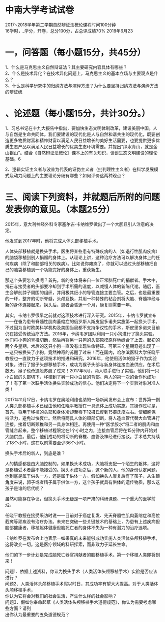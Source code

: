 # 中南大学考试试卷  

2017\~2018学年第二学期自然辨证法概论课程时间100分钟  
16学时，_学分，开卷，总分100分，占总评成绩70% 2018年6月23  

# 一，问答题（每小题15分，共45分）  

1、什么是马克思主义自然辩证法？其主要研究内容具体有哪些？  
2、什么是技术异化？在技术异化问题上，马克思主义的基本立场与主要观点是什么？  
3、什么是科学研究中的归纳方法与演绎方法？为什么要坚持归纳方法与演绎方法的辩证统  

# 、论述题（每小题15分，共计30分。）  

1、习总书记在十九大报告中指出，要加快生态文明体制改革，建设美丽中国。人与自然是生命共同体。我们要建设的现代化是人与自然和谐共生的现代化，既要创造更多物质财富和精神财富以满足人民日益增长的美好生活需要，也要提供更多优质生态产品以满足人民日益增长的优美生态环境需要。并提出“绿水青山，就是金山银山”。结合《自然辩证法概论》课本上的有关知识，谈谈生态文明建设的理论基础。6  

2、逻辑实证主义者与波普为代表的证伪主义者（批判理性主义者）在科学发展模式及动力问题上的主要理论分歧有哪些？如何评价这两种观点？  

# 三、阅读下列资料，并就题后所附的问题发表你的意见。（本题25分）  

2015年，意大利神经外科专家塞尔吉·卡纳维罗做出了一个大胆且引人注意的决定。  

他发誓到2017年时，他将完成人体头部移植手术。  

人体头部移植就是换头手术。医生将某些患有特殊疾病的人（如退行性肌肉疾病）的脑袋移植到别人捐赠的身体上。从理论上讲，这种治疗方法可以解决身体上的任何疾病（除了和脑部相关的疾病）。比如说你瘫痪了，你就可以通过头部移植把自己的脑袋移植到一个功能完好的身体上，重获新生。  

那这个头要怎么换呢？首先，新的身体将来自一位正常脑死亡的捐献者。手木中，捐石与接受者的头部要冷却到手术所需的温度，以减慢人体的新陈代谢。随后，医生会解剖脖子周围的组织，并用极其细小的导管连接主要血管。之后，也是最重要的一环，整齐的切断脊髓，头颅互换，并用一种特殊的粘合剂将大脑、脊髓神经与新的身体连接起来。换头后，患者会昏迷一个月，康复则需要一年。  

其实，卡纳韦罗很早之前就对这项技术进行深入研究。2015年，卡纳韦罗就宣布——在奋为患有脊髓性肌肉萎缩症的俄罗斯人斯皮里多诺夫实施第一起换头手术。不过因为当时欧美科学机构及美国当局都不支持争议性的手术，斯皮里多诺夫目前仍在接受传统治疗方法。2016年，卡纳韦罗团队利用一只小狗进行了换头实验。他们将小狗的脊椎切断，然后再将另一只狗的头部原模原样地缝合了上去。起初的两个多星期，术后的这只小狗一直没有出现生命特征。可第三个星期奇迹出现了一—这只被换头了小狗，竟然神奇的苏醒了过来！而在国内，哈尔滨医科大学任晓平教授也一直致力于这项技术的推进和研究。2016年，他使用活体的猴子作为实验对象。进行了猴子头部移植手术，成功为猴子头部与新身体连接血液供应。在术后数天，猴子也奇迹般苏醒了过来！2017年5月，两人联手进行了实验。他们将一只小白鼠的头部切下，移植到了另一只小白鼠的背部。两人的第一次的合作也成功了！有了第一次联手活体换头实验成功的信心。他们决定将下一个实验对象对准人类！  

2017年11月17日，卡纳韦罗在奥地利维也纳的一场新闻发布会上宣布：世界第一例人类头部移植手术已经由他和任晓平教授在一具遗体上成功实施。其操作过程是，首先，将用于移植的头部和身体冷却至零下12摄氏度到15摄氏度左右。使细胞保持活力，避免过快衰亡。然后将两具人体的颈部切断，将人造血管代替大血管进行连接。接着切断颈椎和另一具身体相连。再使用一种“医学胶水”将二者的肌肉和血管缝合起来。整个移植过程限定在1个小时之内，连接血管后将在15分钟内开始对大脑供血。最后，他们成功的将切断的脊椎、血管及神经进行接驳。手术总共持续了18个小时，这在以前需要至少36个小时。  

换头手术后的新人，到底是谁？  

人的情感都是由大脑控制的，如果换头术成功，大脑将支配一个陌生的躯体，这将是移植受术者最不能接受的。换头术成功之后，这个新的人，他的身份认定问题，他到底是属于供头一方，还是属于供体一方。假如换头人康复后有了孩子，从生殖角度来说，卵子或者精子属于供体一方，这个孩子就具有供体的遗传物质，那么这孩子是谁的后代呢？  

虽然可能存在争议，但换头手术无疑是一项严肃的科研课题、一个重大的医学前沿。  

任晓平教授在接受采访时说一—目前对于癌症复发、先天脊髓性肌肉萎缩症和高位截瘫等顽疾没有治疗办法。未来在突破一些关键技术的基础上，为患有上述疾病但脑部健康者，移植躯体健康但脑死亡者的身体不失为一种有潜力的治疗选项。  

卡纳维罗在发布会上也表示一如果真的未来能够成功实施人类活体头颅移植手术，这将改变一切。这是医疗领域的科研探索，而非致力于延长生命。  

他们的下一步计划是完成脑死亡器官捐献者的脑移植手术。第一个移植人类即将到来！  

问题1、依据上述资料，你认为换头手术（人类活体头颅移植手术）实验是否应该进行？  
问题2、人类活体头颅移植手术假以时日，其成功率有望大大提高。对于人类活体头颅移植手术，  
你认为它将会对我们的社会生活，产生什么样的社会影响？  
问题3、假如你奉命起草《人类活体头颅移植手术道德规范》，你认为需要考虑哪些方面？请列  
出你认为最重要的五条道德规范？  